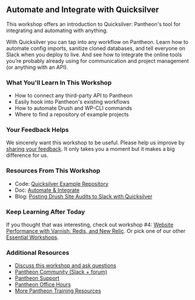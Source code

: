 ## Automate and Integrate with Quicksilver

This workshop offers an introduction to Quicksilver: Pantheon's tool for integrating and automating with anything.

With Quicksilver you can tap into any workflow on Pantheon. Learn how to automate config imports, sanitize cloned databases, and tell everyone on Slack when you deploy to live. And see how to integrate the online tools you’re probably already using for communication and project management (or anything with an API).

### What You'll Learn In This Workshop

- How to connect any third-party API to Pantheon
- Easily hook into Pantheon's existing workflows
- How to automate Drush and WP-CLI commands
- Where to find a repository of example projects

<Youtube src="Xs8QBZHlEDA" title="Automate and Integrate With Quicksilver" start="20" />


### Your Feedback Helps

We sincerely want this workshop to be useful. Please help us improve by [sharing your feedback](https://www.getfeedback.com/r/FHnfj1n8?gf_q[8821859]=17495039). It only takes you a moment but it makes a big difference for us.

### Resources From This Workshop

- Code: [Quicksilver Example Repository](https://github.com/pantheon-systems/quicksilver-examples)
- Doc: [Automate & Integrate](/automate)
- Blog: [Posting Drush Site Audits to Slack with Quicksilver](https://pantheon.io/blog/posting-drush-site-audits-slack-quicksilver)

### Keep Learning After Today

If you thought that was interesting, check out workshop #4: [Website Performance with Varnish, Redis, and New Relic](/workshops?c=lw4). Or pick one of our other [Essential Workshops](https://pantheon.io/workshops).

### Additional Resources

- [Discuss this workshop and ask questions](https://discuss.pantheon.io/c/pantheon-training/automate-integrate-quicksilver/54)
- [Pantheon Community (Slack + forum)](/pantheon-community)
- [Pantheon Support](/support)
- [Pantheon Office Hours](https://pantheon.io/agencies/office-hours)
- [More Pantheon Training Resources](https://pantheon.io/learn-pantheon)
